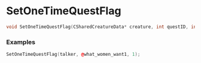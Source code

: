 # SetOneTimeQuestFlag
```cpp - C++
void SetOneTimeQuestFlag(CSharedCreatureData* creature, int questID, int flag);
```

### Examples
```cpp - C++
SetOneTimeQuestFlag(talker, @what_women_want1, 1);
```
